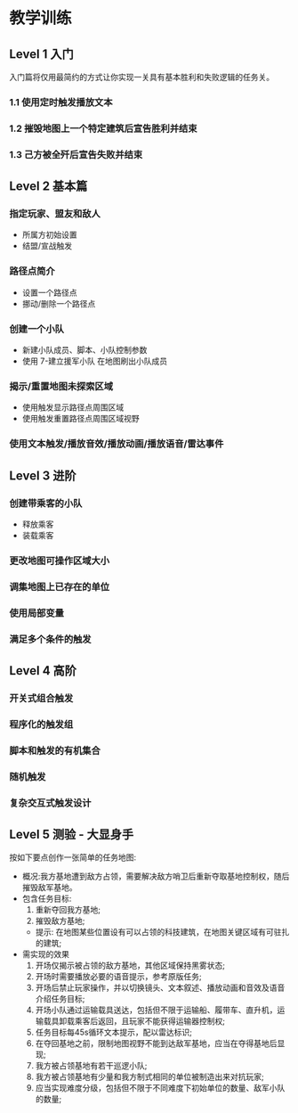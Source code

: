 # 教学训练

## Level 1 入门
入门篇将仅用最简约的方式让你实现一关具有基本胜利和失败逻辑的任务关。
### 1.1 使用定时触发播放文本

### 1.2 摧毁地图上一个特定建筑后宣告胜利并结束

### 1.3 己方被全歼后宣告失败并结束


## Level 2 基本篇
### 指定玩家、盟友和敌人
* 所属方初始设置
* 结盟/宣战触发
### 路径点简介
* 设置一个路径点
* 挪动/删除一个路径点
### 创建一个小队
* 新建小队成员、脚本、小队控制参数
* 使用 7-建立援军小队 在地图刷出小队成员
### 揭示/重置地图未探索区域
* 使用触发显示路径点周围区域
* 使用触发重置路径点周围区域视野
### 使用文本触发/播放音效/播放动画/播放语音/雷达事件

## Level 3 进阶
### 创建带乘客的小队
* 释放乘客
* 装载乘客
### 更改地图可操作区域大小
### 调集地图上已存在的单位
### 使用局部变量
### 满足多个条件的触发

## Level 4 高阶
### 开关式组合触发
### 程序化的触发组
### 脚本和触发的有机集合
### 随机触发
### 复杂交互式触发设计

## Level 5 测验 - 大显身手
按如下要点创作一张简单的任务地图:
* 概况:我方基地遭到敌方占领，需要解决敌方哨卫后重新夺取基地控制权，随后摧毁敌军基地。
* 包含任务目标:
  1. 重新夺回我方基地;
  2. 摧毁敌方基地;
  - 提示: 在地图某些位置设有可以占领的科技建筑，在地图关键区域有可驻扎的建筑;
* 需实现的效果
  1. 开场仅揭示被占领的敌方基地，其他区域保持黑雾状态;
  2. 开场时需要播放必要的语音提示，参考原版任务;
  2. 开场后禁止玩家操作，并以切换镜头、文本叙述、播放动画和音效及语音介绍任务目标;
  2. 开场小队通过运输载具送达，包括但不限于运输船、履带车、直升机，运输载具卸载乘客后返回，且玩家不能获得运输器控制权;
  3. 任务目标每45s循环文本提示，配以雷达标识;
  4. 在夺回基地之前，限制地图视野不能到达敌军基地，应当在夺得基地后显现;
  5. 我方被占领基地有若干巡逻小队;
  6. 我方被占领基地有少量和我方制式相同的单位被制造出来对抗玩家;
  6. 应当实现难度分级，包括但不限于不同难度下初始单位的数量、敌军小队的数量;
